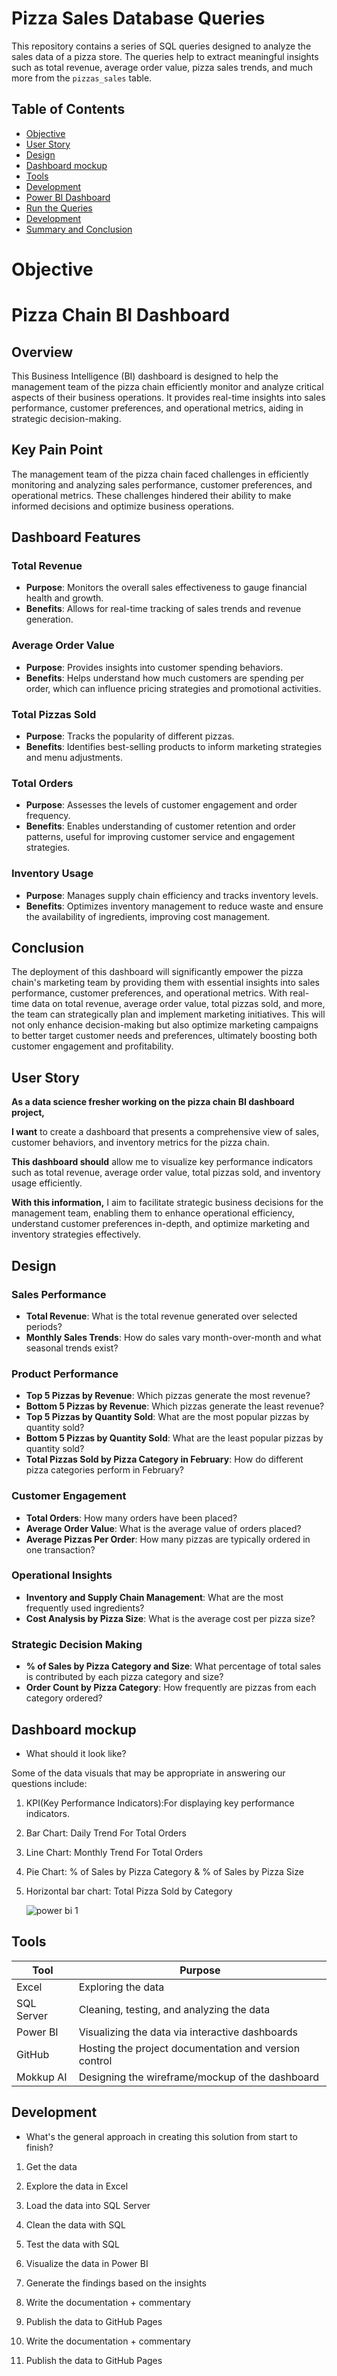 # Pizza Sales Database Queries

This repository contains a series of SQL queries designed to analyze the sales data of a pizza store. The queries help to extract meaningful insights such as total revenue, average order value, pizza sales trends, and much more from the `pizzas_sales` table.

## Table of Contents
- [Objective](#Objective)
- [User Story](#User-Story)
- [Design](#Design)
- [Dashboard mockup](#Dashboard-mockup)
- [Tools](#Tools)
- [Development](#Development)
- [Power BI Dashboard](#power-bi-dashboard)
- [Run the Queries](#run-the-queries)
- [Development](#Development)
- [Summary and Conclusion](#Summary-and-Conclusion)



# Objective 

# Pizza Chain BI Dashboard

## Overview
This Business Intelligence (BI) dashboard is designed to help the management team of the pizza chain efficiently monitor and analyze critical aspects of their business operations. It provides real-time insights into sales performance, customer preferences, and operational metrics, aiding in strategic decision-making.

## Key Pain Point
The management team of the pizza chain faced challenges in efficiently monitoring and analyzing sales performance, customer preferences, and operational metrics. These challenges hindered their ability to make informed decisions and optimize business operations.

## Dashboard Features

### Total Revenue
- **Purpose**: Monitors the overall sales effectiveness to gauge financial health and growth.
- **Benefits**: Allows for real-time tracking of sales trends and revenue generation.

### Average Order Value
- **Purpose**: Provides insights into customer spending behaviors.
- **Benefits**: Helps understand how much customers are spending per order, which can influence pricing strategies and promotional activities.

### Total Pizzas Sold
- **Purpose**: Tracks the popularity of different pizzas.
- **Benefits**: Identifies best-selling products to inform marketing strategies and menu adjustments.

### Total Orders
- **Purpose**: Assesses the levels of customer engagement and order frequency.
- **Benefits**: Enables understanding of customer retention and order patterns, useful for improving customer service and engagement strategies.

### Inventory Usage
- **Purpose**: Manages supply chain efficiency and tracks inventory levels.
- **Benefits**: Optimizes inventory management to reduce waste and ensure the availability of ingredients, improving cost management.

## Conclusion
The deployment of this dashboard will significantly empower the pizza chain's marketing team by providing them with essential insights into sales performance, customer preferences, and operational metrics. With real-time data on total revenue, average order value, total pizzas sold, and more, the team can strategically plan and implement marketing initiatives. This will not only enhance decision-making but also optimize marketing campaigns to better target customer needs and preferences, ultimately boosting both customer engagement and profitability.



## User Story

**As a data science fresher working on the pizza chain BI dashboard project,**

**I want** to create a dashboard that presents a comprehensive view of sales, customer behaviors, and inventory metrics for the pizza chain.

**This dashboard should** allow me to visualize key performance indicators such as total revenue, average order value, total pizzas sold, and inventory usage efficiently.

**With this information,** I aim to facilitate strategic business decisions for the management team, enabling them to enhance operational efficiency, understand customer preferences in-depth, and optimize marketing and inventory strategies effectively.


## Design

### Sales Performance
- **Total Revenue**: What is the total revenue generated over selected periods?
- **Monthly Sales Trends**: How do sales vary month-over-month and what seasonal trends exist?

### Product Performance
- **Top 5 Pizzas by Revenue**: Which pizzas generate the most revenue?
- **Bottom 5 Pizzas by Revenue**: Which pizzas generate the least revenue?
- **Top 5 Pizzas by Quantity Sold**: What are the most popular pizzas by quantity sold?
- **Bottom 5 Pizzas by Quantity Sold**: What are the least popular pizzas by quantity sold?
- **Total Pizzas Sold by Pizza Category in February**: How do different pizza categories perform in February?

### Customer Engagement
- **Total Orders**: How many orders have been placed?
- **Average Order Value**: What is the average value of orders placed?
- **Average Pizzas Per Order**: How many pizzas are typically ordered in one transaction?

### Operational Insights
- **Inventory and Supply Chain Management**: What are the most frequently used ingredients?
- **Cost Analysis by Pizza Size**: What is the average cost per pizza size?

### Strategic Decision Making
- **% of Sales by Pizza Category and Size**: What percentage of total sales is contributed by each pizza category and size?
- **Order Count by Pizza Category**: How frequently are pizzas from each category ordered?



## Dashboard mockup

- What should it look like? 

Some of the data visuals that may be appropriate in answering our questions include:

1. KPI(Key Performance Indicators):For displaying key performance indicators.
2. Bar Chart: Daily Trend For Total Orders
3. Line Chart: Monthly Trend For Total Orders
4. Pie Chart:  % of Sales by Pizza Category & % of Sales by Pizza Size
5. Horizontal bar chart: Total Pizza Sold by Category

   ![power bi 1](https://github.com/Akshay8087/Pizza-Sales-Analysis/assets/139254824/1c5ad2cb-6517-4a1c-bfd3-bab215950417)


## Tools 


| Tool | Purpose |
| --- | --- |
| Excel | Exploring the data |
| SQL Server | Cleaning, testing, and analyzing the data |
| Power BI | Visualizing the data via interactive dashboards |
| GitHub | Hosting the project documentation and version control |
| Mokkup AI | Designing the wireframe/mockup of the dashboard | 

## Development
- What's the general approach in creating this solution from start to finish?

1. Get the data
2. Explore the data in Excel
3. Load the data into SQL Server
4. Clean the data with SQL
5. Test the data with SQL
6. Visualize the data in Power BI
7. Generate the findings based on the insights
8. Write the documentation + commentary
9. Publish the data to GitHub Pages





 


8. Write the documentation + commentary
9. Publish the data to GitHub Pages
